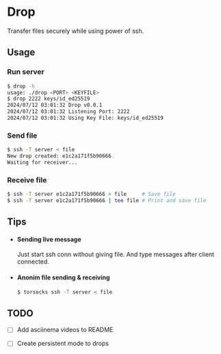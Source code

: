 # Drop

Transfer files securely while using power of ssh.

## Usage

### Run server

```bash
$ drop -h
usage: ./drop <PORT> <KEYFILE>
$ drop 2222 keys/id_ed25519
2024/07/12 03:01:32 Drop v0.0.1
2024/07/12 03:01:32 Listening Port: 2222
2024/07/12 03:01:32 Using Key File: keys/id_ed25519
```

### Send file

```bash
$ ssh -T server < file
New drop created: e1c2a171f5b90666
Waiting for receiver...
```

### Receive file

```bash
$ ssh -T server e1c2a171f5b90666 > file     # Save file
$ ssh -T server e1c2a171f5b90666 | tee file # Print and save file 
```

## Tips

- #### Sending live message 
    Just start ssh conn without giving file. And type messages after client connected.
    
- #### Anonim file sending & receiving
    ```bash
    $ torsocks ssh -T server < file
    ```

## TODO

- [ ] Add asciinema videos to README
- [ ] Create persistent mode to drops




